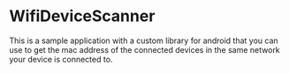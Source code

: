# WifiDeviceScanner
This is a sample application with a custom library for android that you can use to get the mac address of the connected devices in the same network your device is connected to.
